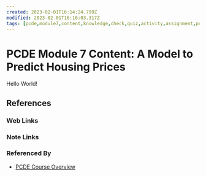 ```yaml
---
created: 2023-02-01T16:14:24.799Z
modified: 2023-02-01T16:16:03.317Z
tags: [pcde,module7,content,knowledge,check,quiz,activity,assignment,project,discussion,self-study,python,statistics,data,model,analysis]
---
```

# PCDE Module 7 Content: A Model to Predict Housing Prices

Hello World!

## References

### Web Links

<!-- Hidden References -->

### Note Links

<!-- Hidden References -->

### Referenced By

* [PCDE Course Overview][pcde-overview-zk]

<!-- Hidden References -->
[pcde-overview-zk]: ./pcde-course-overview.md "PCDE Course Overview"
